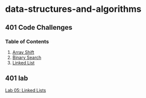 # data-structures-and-algorithms

## 401 Code Challenges

### Table of Contents

1. [Array Shift](401-code-challenges/array-shift/README.md) 
2. [Binary Search](401-code-challenges/README/Binary-Search.md)
3. [Linked List](401-code-challenges/README/Linked-List-Code-Challenge.md)

## 401 lab
[Lab 05: Linked Lists](401-code-challenges/README/Linked-Lists.md)

